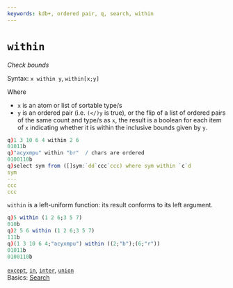 ```yaml
---
keywords: kdb+, ordered pair, q, search, within
---
```





# `within`

_Check bounds_


Syntax: `x within y`, `within[x;y]`

Where 

-   `x` is an atom or list of sortable type/s
-   `y` is an ordered pair (i.e. `(</)y` is true), or the flip of a list of ordered pairs of the same count and type/s as `x`, the result is a boolean for each item of `x` indicating whether it is within the inclusive bounds given by `y`.

```q
q)1 3 10 6 4 within 2 6
01011b
q)"acyxmpu" within "br"  / chars are ordered
0100110b
q)select sym from ([]sym:`dd`ccc`ccc) where sym within `c`d
sym
---
ccc
ccc
```

`within` is a left-uniform function: its result conforms to its left argument.

```q
q)5 within (1 2 6;3 5 7)
010b
q)2 5 6 within (1 2 6;3 5 7)
111b
q)(1 3 10 6 4;"acyxmpu") within ((2;"b");(6;"r"))
01011b
0100110b
```


<i class="far fa-hand-point-right"></i> 
[`except`](except.md), 
[`in`](in.md), 
[`inter`](inter.md), 
[`union`](union.md)  
Basics: [Search](../basics/search.md)


